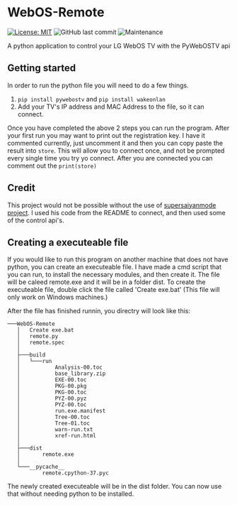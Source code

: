 # WebOS-Remote

[![License: MIT](https://img.shields.io/badge/License-MIT-yellow.svg)](https://opensource.org/licenses/MIT) ![GitHub last commit](https://img.shields.io/github/last-commit/Kvanrooyen/WebOS-Remote.svg) ![Maintenance](https://img.shields.io/maintenance/yes/2019.svg)

A python application to control your LG WebOS TV with the PyWebOSTV api

## Getting started

In order to run the python file you will need to do a few things.

1.  `pip install pywebostv` and `pip install wakeonlan`
2.  Add your TV's IP address and MAC Address to the file, so it can connect.

Once you have completed the above 2 steps you can run the program. After your first run you may want to print out the registration key. I have it commented currently, just uncomment it and then you can copy paste the result into `store`. This will allow you to connect once, and not be prompted every single time you try yo connect. After you are connected you can comment out the `print(store)`

## Credit

This project would not be possible without the use of [supersaiyanmode project](https://github.com/supersaiyanmode/PyWebOSTV). I used his code from the README to connect, and then used some of the control api's.

## Creating a executeable file
If you would like to run this program on another machine that does not have python, you can create an executeable file. I have made a cmd script that you can run, to install the necessary modules, and then create it. The file will be caleed remote.exe and it will be in a folder dist. To create the executeable file, double click the file called 'Create exe.bat' (This file will only work on Windows machines.)

After the file has finished runnin, you directry will look like this:
```
───WebOS-Remote
   │   Create exe.bat
   │   remote.py
   │   remote.spec
   │
   ├───build
   │   └───run
   │           Analysis-00.toc
   │           base_library.zip
   │           EXE-00.toc
   │           PKG-00.pkg
   │           PKG-00.toc
   │           PYZ-00.pyz
   │           PYZ-00.toc
   │           run.exe.manifest
   │           Tree-00.toc
   │           Tree-01.toc
   │           warn-run.txt
   │           xref-run.html
   │
   ├───dist
   │       remote.exe
   │
   └───__pycache__
           remote.cpython-37.pyc
```
The newly created executeable will be in the dist folder. You can now use that without needing python to be installed.
